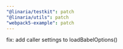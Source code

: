 ```yaml
---
"@linaria/testkit": patch
"@linaria/utils": patch
"webpack5-example": patch
---
```


fix: add caller settings to loadBabelOptions()
